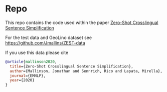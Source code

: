 # Repo

This repo contains the code used within the paper [Zero-Shot Crosslingual Sentence Simplification](http://link.to.come.later)



For the test data and GeoLino dataset see https://github.com/Jmallins/ZEST-data

If you use this data please cite

```BibTex
@article{mallinson2020,
  title={Zero-Shot Crosslingual Sentence Simplification},
  author={Mallinson, Jonathan and Sennrich, Rico and Lapata, Mirella},
  journal={EMNLP},
  year={2020}
}
```
